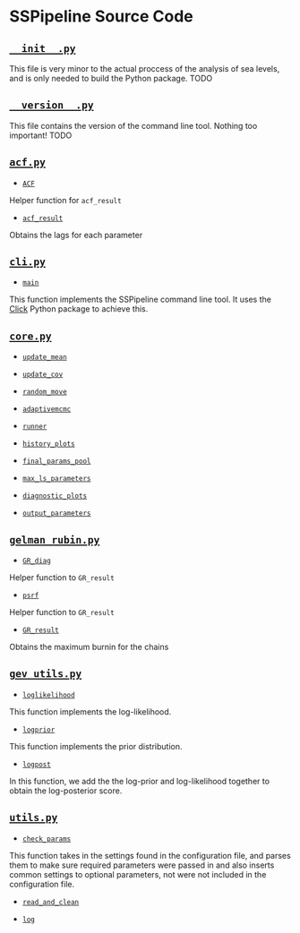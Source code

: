 # SSPipeline Source Code

## [`__init__.py`](__init__.py#L1)

This file is very minor to the actual proccess of the analysis of sea levels, and is only needed to build the Python package. TODO

## [`__version__.py`](__version__.py#L1)

This file contains the version of the command line tool. Nothing too important! TODO

## [`acf.py`](acf.py#L1)

- [`ACF`](acf.py#L30%23L48)

Helper function for `acf_result`

- [`acf_result`](acf.py#L51%23L96)

Obtains the lags for each parameter

## [`cli.py`](cli.py#L1)

- [`main`](cli.py#L62%23L170)

This function implements the SSPipeline command line tool. It uses the [Click](http://click.pocoo.org/) Python package to achieve this.

## [`core.py`](core.py#L1)

- [`update_mean`](core.py#L40%23L48)

- [`update_cov`](core.py#L51%23L65)

- [`random_move`](core.py#L68%23L87)

- [`adaptivemcmc`](core.py#L90%23L148)

- [`runner`](core.py#L151%23L177)

- [`history_plots`](core.py#L180%23L206)

- [`final_params_pool`](core.py#L209%23L232)

- [`max_ls_parameters`](core.py#L235%23L257)

- [`diagnostic_plots`](core.py#L260%23L437)

- [`output_parameters`](core.py#L440%23L452)

## [`gelman_rubin.py`](gelman_rubin.py#L1)

- [`GR_diag`](gelman_rubin.py#L30%23L47)

Helper function to `GR_result`

- [`psrf`](gelman_rubin.py#L50%23L93)

Helper function to `GR_result`

- [`GR_result`](gelman_rubin.py#L96%23L161)

Obtains the maximum burnin for the chains

## [`gev_utils.py`](gev_utils.py#L1)

- [`loglikelihood`](gev_utils.py#L27%23L52)

This function implements the log-likelihood.

- [`logprior`](gev_utils.py#L55%23L75)

This function implements the prior distribution.

- [`logpost`](gev_utils.py#L78%23L112)

In this function, we add the the log-prior and log-likelihood together to obtain the log-posterior score.

## [`utils.py`](utils.py#L1)

- [`check_params`](utils.py#L30%23L94)

This function takes in the settings found in the configuration file, and parses them to make sure required parameters were passed in and also inserts common settings to optional parameters, not were not included in the configuration file.

-  [`read_and_clean`](utils.py#L97%23L187)

- [`log`](utils.py#L190%23L211)